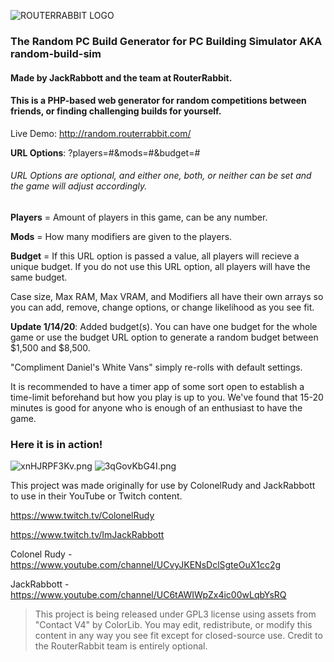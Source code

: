 ![ROUTERRABBIT LOGO](https://i.imgur.com/Yq6EX4X.png)
### The Random PC Build Generator for PC Building Simulator AKA random-build-sim
#### Made by JackRabbott and the team at RouterRabbit.

#### This is a PHP-based web generator for random competitions between friends, or finding challenging builds for yourself.

Live Demo: http://random.routerrabbit.com/




**URL Options**: ?players=#&mods=#&budget=#
######  URL Options are optional, and either one, both, or neither can be set and the game will adjust accordingly.
**Players** = Amount of players in this game, can be any number.

**Mods** = How many modifiers are given to the players.

**Budget** = If this URL option is passed a value, all players will recieve a unique budget. If you do not use this URL option, all players will have the same budget.



Case size, Max RAM, Max VRAM, and Modifiers all have their own arrays so you can add, remove, change options, or change likelihood as you see fit. 

**Update 1/14/20**: Added budget(s). You can have one budget for the whole game or use the budget URL option to generate a random budget between $1,500 and $8,500.



"Compliment Daniel's White Vans" simply re-rolls with default settings.



It is recommended to have a timer app of some sort open to establish a time-limit beforehand but how you play is up to you. We've found that 15-20 minutes is good for anyone who is enough of an enthusiast to have the game.



### Here it is in action!
![xnHJRPF3Kv.png](https://i.imgur.com/PEbssTn.png)
![3qGovKbG4I.png](https://i.imgur.com/BZb52bN.png)


This project was made originally for use by ColonelRudy and JackRabbott to use in their YouTube or Twitch content.

https://www.twitch.tv/ColonelRudy 

https://www.twitch.tv/ImJackRabbott

Colonel Rudy - https://www.youtube.com/channel/UCvyJKENsDclSgteOuX1cc2g

JackRabbott - https://www.youtube.com/channel/UC6tAWIWpZx4ic00wLqbYsRQ



>This project is being released under GPL3 license using assets from "Contact V4" by ColorLib. You may edit, redistribute, or modify this content in any way you see fit except for closed-source use. Credit to the RouterRabbit team is entirely optional. 
